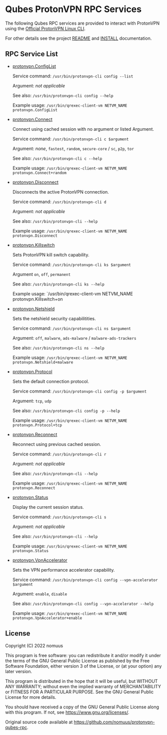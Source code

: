 # Qubes ProtonVPN RPC Services

The following Qubes RPC services are provided to interact with ProtonVPN using the 
[Official ProtonVPN Linux CLI](https://github.com/ProtonVPN/linux-cli).

For other details see the project [README](./README.md) and [INSTALL](./INSTALL.md) documentation.

## RPC Service List

- [protonvpn.ConfigList](./netvm/etc/qubes-rpc/protonvpn.ConfigList)
  
  Service command: `/usr/bin/protonvpn-cli config --list`

  Argument: *not applicable*

  See also: `/usr/bin/protonvpn-cli config --help`

  Example usage:  `/usr/bin/qrexec-client-vm NETVM_NAME protonvpn.ConfigList`


- [protonvpn.Connect](./netvm/etc/qubes-rpc/protonvpn.Connect)

   Connect using cached session with no argument or listed Argument.

   Service command: `/usr/bin/protonvpn-cli c $argument`
   
   Argument: *none*, `fastest`, `random`, `secure-core` / `sc`, `p2p`, `tor`

   See also: `/usr/bin/protonvpn-cli c --help`

   Example usage:  `/usr/bin/qrexec-client-vm NETVM_NAME protonvpn.Connect+random`


- [protonvpn.Disconnect](./netvm/etc/qubes-rpc/protonvpn.Disconnect)

   Disconnects the active ProtonVPN connection.

   Service command: `/usr/bin/protonvpn-cli d`

   Argument: *not applicable*

   See also: `/usr/bin/protonvpn-cli --help`

   Example usage:  `/usr/bin/qrexec-client-vm NETVM_NAME protonvpn.Disconnect`


- [protonvpn.Killswitch](./netvm/etc/qubes-rpc/protonvpn.Killswitch)

   Sets ProtonVPN kill switch capability.

   Service command: `/usr/bin/protonvpn-cli ks $argument`

   Argument `on`, `off`, `permanent`

   See also: `/usr/bin/protonvpn-cli ks --help`

   Example usage:  `/usr/bin/qrexec-client-vm NETVM_NAME protonvpn.Killswitch+on


- [protonvpn.Netshield](./netvm/etc/qubes-rpc/protonvpn.Netshield)

   Sets the netshield security capabilitities.

   Service command: `/usr/bin/protonvpn-cli ns $argument`

   Argument: `off`, `malware`, `ads-malware` / `malware-ads-trackers`

   See also: `/usr/bin/protonvpn-cli ns --help`

   Example usage:  `/usr/bin/qrexec-client-vm NETVM_NAME protonvpn.Netshield+malware`


- [protonvpn.Protocol](./netvm/etc/qubes-rpc/protonvpn.Protocol)

   Sets the default connection protocol.

   Service command: `/usr/bin/protonvpn-cli config -p $argument`

   Argument: `tcp`, `udp`

   See also: `/usr/bin/protonvpn-cli config -p --help`

   Example usage:  `/usr/bin/qrexec-client-vm NETVM_NAME protonvpn.Protocol+tcp`


- [protonvpn.Reconnect](./netvm/etc/qubes-rpc/protonvpn.Reconnect)

   Reconnect using previous cached session.

   Service command: `/usr/bin/protonvpn-cli r`
   
   Argument: *not applicable*

   See also: `/usr/bin/protonvpn-cli --help`

   Example usage:  `/usr/bin/qrexec-client-vm NETVM_NAME protonvpn.Reconnect`


- [protonvpn.Status](./netvm/etc/qubes-rpc/protonvpn.Status)

   Display the current session status.

   Service command: `/usr/bin/protonvpn-cli s`
   
   Argument: *not applicable*

   See also: `/usr/bin/protonvpn-cli --help`

   Example usage:  `/usr/bin/qrexec-client-vm NETVM_NAME protonvpn.Status`


- [protonvpn.VpnAccelerator](./netvm/etc/qubes-rpc/protonvpn.VpnAccelerator)

   Sets the VPN performance accelerator capability.

   Service command: `/usr/bin/protonvpn-cli config --vpn-accelerator $argument`

   Argument: `enable`, `disable`

   See also: `/usr/bin/protonvpn-cli config --vpn-accelerator --help`

   Example usage:  `/usr/bin/qrexec-client-vm NETVM_NAME protonvpn.VpnAccelerator+enable`


## License

Copyright (C) 2022 nomuus

This program is free software: you can redistribute it and/or modify
it under the terms of the GNU General Public License as published by
the Free Software Foundation, either version 3 of the License, or
(at your option) any later version.

This program is distributed in the hope that it will be useful,
but WITHOUT ANY WARRANTY; without even the implied warranty of
MERCHANTABILITY or FITNESS FOR A PARTICULAR PURPOSE.  See the
GNU General Public License for more details.

You should have received a copy of the GNU General Public License
along with this program.  If not, see <https://www.gnu.org/licenses/>.

Original source code available at <https://github.com/nomuus/protonvpn-qubes-rpc>.
